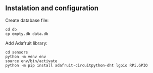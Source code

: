 ## Instalation and configuration

Create database file:

```
cd db
cp empty.db data.db
```

Add Adafruit library:

```
cd sensors
python -m venv env
source env/bin/activate
python -m pip install adafruit-circuitpython-dht lgpio RPi.GPIO
```
